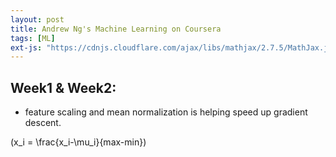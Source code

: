 ```yaml
---
layout: post
title: Andrew Ng's Machine Learning on Coursera
tags: [ML]
ext-js: "https://cdnjs.cloudflare.com/ajax/libs/mathjax/2.7.5/MathJax.js?config=TeX-MML-AM_CHTML"
---
```


## Week1 & Week2:

* feature scaling and mean normalization is helping speed up gradient descent. 

\(x_i = \frac{x_i-\mu_i}{max-min}\)
